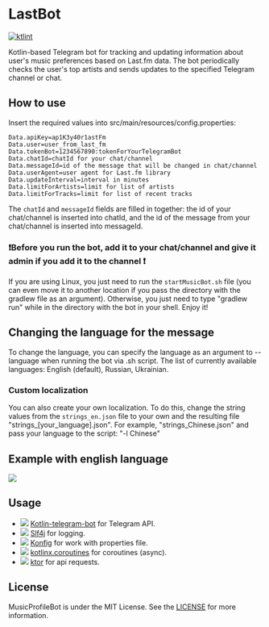 # LastBot
[![ktlint](https://img.shields.io/badge/code%20style-%E2%9D%A4-FF4081.svg)](https://ktlint.github.io/)

Kotlin-based Telegram bot for tracking and updating information about user's music preferences based on Last.fm data. The bot periodically checks the user's top artists and sends updates to the specified Telegram channel or chat.

## How to use
Insert the required values into src/main/resources/config.properties:

```properties
Data.apiKey=ap1K3y40r1astFm
Data.user=user_from_last_fm
Data.tokenBot=1234567890:tokenForYourTelegramBot
Data.chatId=chatId for your chat/channel
Data.messageId=id of the message that will be changed in chat/channel
Data.userAgent=user agent for Last.fm library
Data.updateInterval=interval in minutes
Data.limitForArtists=limit for list of artists
Data.limitForTracks=limit for list of recent tracks
```
The ```chatId``` and  ```messageId``` fields are filled in together: the id of your chat/channel is inserted into chatId, and the id of the message from your chat/channel is inserted into messageId.

### ❗️Before you run the bot, add it to your chat/channel and give it admin if you add it to the  channel ❗️

If you are using Linux, you just need to run the ```startMusicBot.sh``` file (you can even move it to another location if you pass the directory with the gradlew file as an argument). Otherwise, you just need to type "gradlew run" while in the directory with the bot in your shell. Enjoy it!

## Changing the language for the message

To change the language, you can specify the language as an argument to --language when running the bot via .sh script. The list of currently available languages: English (default), Russian, Ukrainian.

### Custom localization
You can also create your own localization. To do this, change the string values from the ```strings_en.json``` file to your own and the resulting file "strings_[your_language].json". For example, "strings_Chinese.json" and pass your language to the script: "-l Chinese"

## Example with english language
![](https://github.com/user-attachments/assets/b5bbd23f-9289-4da8-ba4a-b45f87ebd5dc)

## Usage
- ![](https://avatars.githubusercontent.com/u/57418018?s=24) [Kotlin-telegram-bot](https://github.com/kotlin-telegram-bot/kotlin-telegram-bot) for Telegram API.
- ![](https://avatars.githubusercontent.com/u/1521407?s=24) [Slf4j](https://github.com/qos-ch/slf4j) for logging.
- ![](https://avatars.githubusercontent.com/u/56219?s=24) [Konfig](https://github.com/npryce/konfig) for work with properties file.
- ![](https://avatars.githubusercontent.com/u/1446536?s=24) [kotlinx.coroutines](https://github.com/Kotlin/kotlinx.coroutines) for coroutines (async).
- ![](https://avatars.githubusercontent.com/u/28214161?s=24) [ktor](https://github.com/ktorio/ktor) for api requests.

## License
MusicProfileBot is under the MIT License. See the [LICENSE](LICENSE) for more information.
